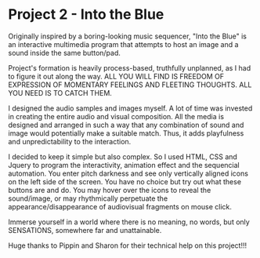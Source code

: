 # Project 2 - Into the Blue 

Originally inspired by a boring-looking music sequencer, "Into the Blue" is an interactive multimedia program that attempts to host an image and a sound inside the same button/pad.

Project's formation is heavily process-based, truthfully unplanned, as I had to figure it out along the way. ALL YOU WILL FIND IS FREEDOM OF EXPRESSION OF MOMENTARY FEELINGS AND FLEETING THOUGHTS. ALL YOU NEED IS TO CATCH THEM.

I designed the audio samples and images myself. A lot of time was invested in creating the entire audio and visual composition. All the media is designed and arranged in such a way that any combination of sound and image would potentially make a suitable match. Thus, it adds playfulness and unpredictability to the interaction.

I decided to keep it simple but also complex. So I used HTML, CSS and Jquery to program the interactivity, animation effect and the sequencial automation. You enter pitch darkness and see only vertically aligned icons on the left side of the screen. You have no choice but try out what these buttons are and do. You may hover over the icons to reveal the sound/image, or may rhythmically perpetuate the appearance/disappearance of audiovisual fragments on mouse click. 

Immerse yourself in a world where there is no meaning, no words, but only SENSATIONS, somewhere far and unattainable.

Huge thanks to Pippin and Sharon for their technical help on this project!!! 
